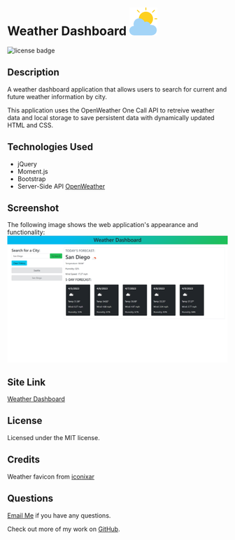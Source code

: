 # Weather Dashboard ![favicon](./cloudy.png)

![license badge](https://img.shields.io/badge/license-MIT-blue)

## Description

A weather dashboard application that allows users to search for current and future weather information by city.

This application uses the OpenWeather One Call API to retreive weather data and local storage to save persistent data with dynamically updated HTML and CSS.

## Technologies Used

- jQuery
- Moment.js
- Bootstrap
- Server-Side API [OpenWeather](https://openweathermap.org/)

## Screenshot

The following image shows the web application's appearance and functionality:
![WeatherDashboard](./Dashboard_Screenshot.png)

## Site Link

[Weather Dashboard](https://chloeharris1.github.io/weatherdashboard/)

## License

Licensed under the MIT license.

## Credits

Weather favicon from [iconixar](https://www.flaticon.com/authors/iconixar)

## Questions

[Email Me](Chloe.a.harris17@gmail.com) if you have any questions.

Check out more of my work on [GitHub](https://github.com/chloeharris1).
